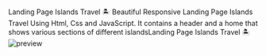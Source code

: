 Landing Page Islands Travel 🏝️
Beautiful Responsive Landing Page Islands Travel  Using Html, Css and JavaScript. It contains a header and a home that shows various sections of different islandsLanding Page Islands Travel 🏝️
![preview](https://github.com/umamahesh08/Islands-product-landing-page/assets/160851997/d2fb80db-0c3e-477b-9ad3-94aae5286c8e)
